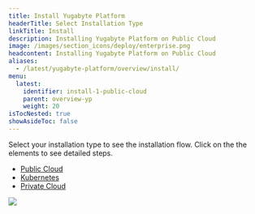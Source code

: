```yaml
---
title: Install Yugabyte Platform
headerTitle: Select Installation Type
linkTitle: Install
description: Installing Yugabyte Platform on Public Cloud
image: /images/section_icons/deploy/enterprise.png
headcontent: Installing Yugabyte Platform on Public Cloud
aliases:
  - /latest/yugabyte-platform/overview/install/
menu:
  latest:
    identifier: install-1-public-cloud
    parent: overview-yp
    weight: 20
isTocNested: true
showAsideToc: false
---
```


Select your installation type to see the installation flow. Click on the the elements to see detailed steps.

<ul class="nav nav-tabs-alt nav-tabs-yb">
  <li >
    <a href="/latest/yugabyte-platform/overview/install/public-cloud" class="nav-link active">
      <i class="fas fa-cloud"></i>
      Public Cloud
    </a>
  </li>

  <li>
    <a href="/latest/yugabyte-platform/overview/install/kubernetes" class="nav-link">
      <i class="fas fa-cubes" aria-hidden="true"></i>
      Kubernetes
    </a>
  </li>

  <li >
    <a href="/latest/yugabyte-platform/overview/install/private-cloud" class="nav-link">
      <i class="fas fa-unlink"></i>
      Private Cloud
    </a>
  </li>
</ul>

<img src="/images/ee/flowchart/yb-install-public-cloud.png" usemap="#image-map">

<map name="image-map">
    <area target="_blank" alt="Install Yugabyte Platform" title="Install Yugabyte Platform" href="/latest/yugabyte-platform/install-yugabyte-platform/" coords="397,199,371,90,450,48,523,90,518,174,518,175,453,214,453,213" shape="poly">
    <area target="_blank" alt="AWS prep environment" title="AWS prep environment" href="/latest/yugabyte-platform/install-yugabyte-platform/prepare-environment/aws/" coords="166,404,296,480" shape="rect">
    <area target="_blank" alt="GCP prep environment" title="GCP prep environment" href="/latest/yugabyte-platform/install-yugabyte-platform/prepare-environment/gcp/" coords="378,404,521,480" shape="rect">
    <area target="_blank" alt="Azure prep environment" title="Azure prep environment" href="/latest/yugabyte-platform/install-yugabyte-platform/prepare-environment/" coords="590,404,746,480" shape="rect">
    <area target="_blank" alt="Pre reqs platform" title="Pre reqs platform" href="/latest/yugabyte-platform/install-yugabyte-platform/prerequisites/" coords="324,558,574,711" shape="rect">
    <area target="_blank" alt="Online installation" title="Online installation" href="/latest/yugabyte-platform/install-yugabyte-platform/install-software/default/" coords="236,1054,394,1112" shape="rect">
    <area target="_blank" alt="Airgapped installation" title="Airgapped installation" href="/latest/yugabyte-platform/install-yugabyte-platform/install-software/airgapped/" coords="502,1053,666,1114" shape="rect">
</map>

